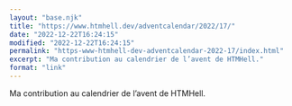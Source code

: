 ```yaml
---
layout: "base.njk"
title: "https://www.htmhell.dev/adventcalendar/2022/17/"
date: "2022-12-22T16:24:15"
modified: "2022-12-22T16:24:15"
permalink: "https-www-htmhell-dev-adventcalendar-2022-17/index.html"
excerpt: "Ma contribution au calendrier de l’avent de HTMHell."
format: "link"
---
```

Ma contribution au calendrier de l’avent de HTMHell.